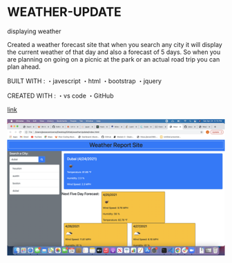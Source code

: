 # WEATHER-UPDATE
displaying weather

Created a weather forecast site that when you search any city it will display the current weather of that day and also a forecast of 5 days. So when you are planning on going on a picnic at the park or an actual road trip you can plan ahead.

BUILT WITH :
・javescript
・html
・bootstrap
・jquery

CREATED WITH :
・vs code
・GitHub

[link](https://jesse2360.github.io/weatherUpdate/)

![photo](https://github.com/Jesse2360/weatherUpdate/blob/d0379435720a0f9780fe68f33b476d6136666c22/ScreenShot-weather-update.png)